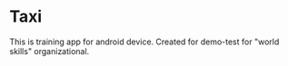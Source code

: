# Taxi
This is training app for android device. Created for demo-test  for "world skills" organizational. 
